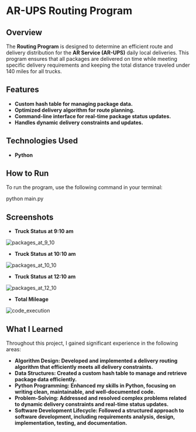 # **AR-UPS Routing Program**

## **Overview**
The **Routing Program** is designed to determine an efficient route and delivery distribution for the **AR Service (AR-UPS)** daily local deliveries. This program ensures that all packages are delivered on time while meeting specific delivery requirements and keeping the total distance traveled under 140 miles for all trucks.

## **Features**
- **Custom hash table for managing package data.**
- **Optimized delivery algorithm for route planning.**
- **Command-line interface for real-time package status updates.**
- **Handles dynamic delivery constraints and updates.**

## **Technologies Used**
- **Python**

## **How to Run**
To run the program, use the following command in your terminal:

python main.py


## **Screenshots**
- **Truck Status at 9:10 am**
  
![packages_at_9_10](https://github.com/user-attachments/assets/2a7912a8-df56-4b6b-b3a1-5d90c8519237)
  

- **Truck Status at 10:10 am**

![packages_at_10_10](https://github.com/user-attachments/assets/d7e9b2af-9bb9-4d64-a1b7-baee2b39920b)


- **Truck Status at 12:10 am**
  
![packages_at_12_10](https://github.com/user-attachments/assets/8b6f221b-e10a-4b86-9bdf-9d3fc9b54ef8)

- **Total Mileage**
  
![code_execution](https://github.com/user-attachments/assets/8408d2c0-b823-41ef-beac-d984dcf93757)

## **What I Learned**

Throughout this project, I gained significant experience in the following areas:

- **Algorithm Design: Developed and implemented a delivery routing algorithm that efficiently meets all delivery constraints.**
- **Data Structures: Created a custom hash table to manage and retrieve package data efficiently.**
- **Python Programming: Enhanced my skills in Python, focusing on writing clean, maintainable, and well-documented code.**
- **Problem-Solving: Addressed and resolved complex problems related to dynamic delivery constraints and real-time status updates.**
- **Software Development Lifecycle: Followed a structured approach to software development, including requirements analysis, design, implementation, testing, and documentation.**

